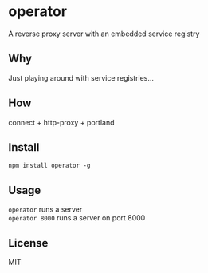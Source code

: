 # operator
A reverse proxy server with an embedded service registry

## Why
Just playing around with service registries...

## How
connect + http-proxy + portland

## Install
```npm install operator -g```

## Usage
```operator``` runs a server  
```operator 8000``` runs a server on port 8000

## License
MIT